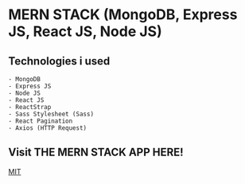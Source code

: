 # MERN STACK (MongoDB, Express JS, React JS, Node JS)

## Technologies i used

```
- MongoDB
- Express JS
- Node JS
- React JS
- ReactStrap
- Sass Stylesheet (Sass)
- React Pagination
- Axios (HTTP Request)
```

## Visit THE MERN STACK APP HERE!
[MIT](https://merntsackapplication.herokuapp.com/)

